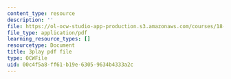 ```yaml
---
content_type: resource
description: ''
file: https://ol-ocw-studio-app-production.s3.amazonaws.com/courses/18-01sc-single-variable-calculus-fall-2010/00c4f5a8ff61b19e63059634b4333a2c_aeQA5d3gZTI.pdf
file_type: application/pdf
learning_resource_types: []
resourcetype: Document
title: 3play pdf file
type: OCWFile
uid: 00c4f5a8-ff61-b19e-6305-9634b4333a2c
---
```

